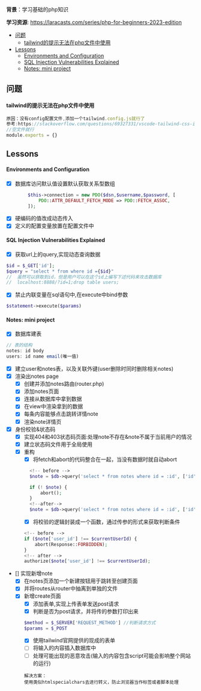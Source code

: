 **背景**：学习基础的php知识 

**学习资源**: https://laracasts.com/series/php-for-beginners-2023-edition

- [问题](#问题)
    - [tailwind的提示无法在php文件中使用](#tailwind的提示无法在php文件中使用)
- [Lessons](#lessons)
    - [Environments and Configuration](#environments-and-configuration)
    - [SQL Injection Vulnerabilities Explained](#sql-injection-vulnerabilities-explained)
    - [Notes: mini project](#notes-mini-project)



## 问题

#### tailwind的提示无法在php文件中使用
```js
原因：没有config配置文件,添加一个tailwind.config.js就行了
参考:https://stackoverflow.com/questions/69327331/vscode-tailwind-css-intellisense-not-working
//空文件就行
module.exports = {}
```


## Lessons

#### Environments and Configuration

- [x] 数据库访问默认值设置默认获取关系型数组
```php
        $this->connection = new PDO($dsn,$username,$password, [
            PDO::ATTR_DEFAULT_FETCH_MODE => PDO::FETCH_ASSOC,
        ]);
```
- [x] 硬编码的值改成动态传入
- [x] 定义的配置变量放置在配置文件中

#### SQL Injection Vulnerabilities Explained
- [x] 获取url上的query,实现动态查询数据
 ```php
$id = $_GET['id'];
$query = "select * from where id ={$id}"
//  虽然可以获取到id，但是用户可以在这个id上编写下述代码来攻击数据库
//  localhost:8888/?id=1;drop table users;

 ```
- [x] 禁止内联变量在sql语句中,在execute中bind参数
```php
$statement->execute($params)
```

#### Notes: mini project 
- [x] 数据库建表
```js
// 表的结构
notes: id body
users: id name email(唯一值) 
```
  - [x] 建立user和notes表，以及关联外键(user删除时同时删除相关notes)
- [x] 渲染出notes page
  - [x] 创建并添加notes路由(router.php)
  - [x] 添加notes页面
  - [x] 连接从数据库中拿到数据
  - [x] 在view中渲染拿到的数据
  - [x] 每条内容能够点击跳转详情note
  - [x] 渲染note详情页
- [x] 身份校验&状态码
  - [x] 实现404和403状态码页面:处理note不存在&note不属于当前用户的情况
  - [x] 建立状态码文件用于全局使用 
  - [x] 重构
    - [x] 将fetch和abort的代码整合在一起，当没有数据时就自动abort
    ```php
      <!-- before -->
      $note = $db->query('select * from notes where id = :id', ['id' => $_GET["id"]])->fetchOrAbort();

      if (! $note) {
          abort();
      }
      <!--after-->
      $note = $db->query('select * from notes where id = :id', ['id' => $_GET["id"]])->fetchAndAbort(); //这个写法有点像promise；返回其自身
    ```
    - [x] 将校验的逻辑封装成一个函数，通过传参的形式来获取判断条件
    ```php
    <!-- before -->
    if ($note['user_id'] !== $currentUserId) {
        abort(Response::FORBIDDEN);
    }
    <!-- after -->
    authorize($note['user_id'] !== $currentUserId);
    ```
- [] 实现新增note
  - [x] 在notes页添加一个新建按钮用于跳转至创建页面
  - [x] 并将routes从router中抽离到单独的文件
  - [x] 新增create页面
    - [x] 添加表单,实现上传表单发送post请求
    - [x] 判断是否为post请求，并将传的参数打印出来
    ```php
    $method = $_SERVER['REQUEST_METHOD'] //判断请求方式
    $params = $_POST
    ```
    - [x] 使用tailwind官网提供的现成的表单
    - [ ] 将输入的内容插入数据库中
    - [ ] 处理可能出现的恶意攻击(输入的内容包含script可能会影响整个网站的运行)
    ```
    解决方案：
    使用类似htmlspecialchars去进行转义，防止浏览器当作标签或者脚本处理
    ```